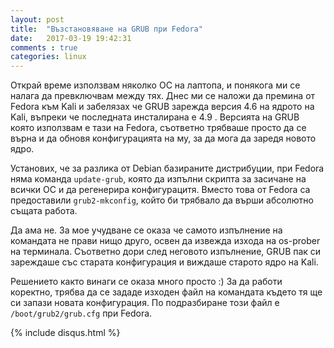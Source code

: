 ```yaml
---
layout: post
title:  "Възстановяване на GRUB при Fedora"
date:   2017-03-19 19:42:31
comments : true
categories: linux
---
```


Открай време използвам няколко ОС на лаптопа, и понякога ми се налага да превключвам между тях. 
Днес ми се наложи да премина от Fedora към Kali и забелязах че GRUB зарежда версия 4.6 на ядрото на Kali, въпреки че последната инсталирана е 4.9 . 
Версията на GRUB която използвам е тази на Fedora, съответно трябваше просто да се върна и да обновя конфигурацията на му, за да мога да заредя новото ядро. 

Установих, че за разлика от Debian базираните дистрибуции, при Fedora няма команда `update-grub`, която да изпълни скрипта за засичане на всички ОС и да регенерира конфигурацитя. 
Вместо това от Fedora са предоставили `grub2-mkconfig`, който би трябвало да върши абсолютно същата работа. 

Да ама не. 
За мое учудване се оказа че самото изпълнение на командата не прави нищо друго, освен да извежда изхода на os-prober на терминала. 
Съответно дори след неговото изпълнение, GRUB пак си зареждаше със старата конфигурация и виждаше старото ядро на Kali. 


Решението както винаги се оказа много просто :) 
За да работи коректно, трябва да се зададе изходен файл на командата където тя ще си запази новата конфигурация. По подразбиране този файл е `/boot/grub2/grub.cfg` при Fedora. 



{% include disqus.html %}
